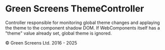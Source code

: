 
# Green Screens ThemeController

Controller responsible for monitoring global theme changes and applaying the theme to the component shadow DOM.
If WebComponents itself has a "theme" value already set, global theme is ignored.
<br>

&copy; Green Screens Ltd. 2016 - 2025
